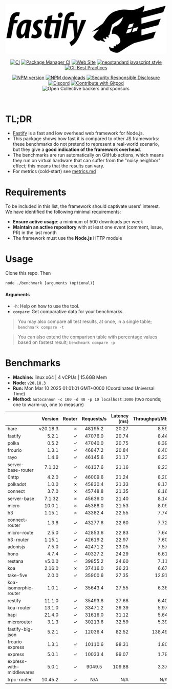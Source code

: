 <div align="center"> <a href="https://fastify.dev/">
    <img
      src="https://github.com/fastify/graphics/raw/HEAD/fastify-landscape-outlined.svg"
      width="650"
      height="auto"
    />
  </a>
</div>

<div align="center">

[![CI](https://github.com/fastify/fastify/actions/workflows/ci.yml/badge.svg?branch=main)](https://github.com/fastify/fastify/actions/workflows/ci.yml)
[![Package Manager
CI](https://github.com/fastify/fastify/workflows/package-manager-ci/badge.svg?branch=main)](https://github.com/fastify/fastify/actions/workflows/package-manager-ci.yml)
[![Web
SIte](https://github.com/fastify/fastify/workflows/website/badge.svg?branch=main)](https://github.com/fastify/fastify/actions/workflows/website.yml)
[![neostandard javascript style](https://img.shields.io/badge/code_style-neostandard-brightgreen?style=flat)](https://github.com/neostandard/neostandard)
[![CII Best Practices](https://bestpractices.coreinfrastructure.org/projects/7585/badge)](https://bestpractices.coreinfrastructure.org/projects/7585)

</div>

<div align="center">

[![NPM
version](https://img.shields.io/npm/v/fastify.svg?style=flat)](https://www.npmjs.com/package/fastify)
[![NPM
downloads](https://img.shields.io/npm/dm/fastify.svg?style=flat)](https://www.npmjs.com/package/fastify)
[![Security Responsible
Disclosure](https://img.shields.io/badge/Security-Responsible%20Disclosure-yellow.svg)](https://github.com/fastify/fastify/blob/main/SECURITY.md)
[![Discord](https://img.shields.io/discord/725613461949906985)](https://discord.gg/fastify)
[![Contribute with Gitpod](https://img.shields.io/badge/Contribute%20with-Gitpod-908a85?logo=gitpod&color=blue)](https://gitpod.io/#https://github.com/fastify/fastify)
![Open Collective backers and sponsors](https://img.shields.io/opencollective/all/fastify)

</div>

<br />

# TL;DR

* [Fastify](https://github.com/fastify/fastify) is a fast and low overhead web framework for Node.js.
* This package shows how fast it is compared to other JS frameworks: these benchmarks do not pretend to represent a real-world scenario, but they give a **good indication of the framework overhead**.
* The benchmarks are run automatically on GitHub actions, which means they run on virtual hardware that can suffer from the "noisy neighbor" effect; this means that the results can vary.
* For metrics (cold-start) see [metrics.md](./METRICS.md)

# Requirements

To be included in this list, the framework should captivate users' interest. We have identified the following minimal requirements:
- **Ensure active usage**: a minimum of 500 downloads per week
- **Maintain an active repository** with at least one event (comment, issue, PR) in the last month
- The framework must use the **Node.js** HTTP module

# Usage

Clone this repo. Then

```
node ./benchmark [arguments (optional)]
```

#### Arguments

* `-h`: Help on how to use the tool.
* `compare`: Get comparative data for your benchmarks.

> You may also compare all test results, at once, in a single table; `benchmark compare -t`

> You can also extend the comparison table with percentage values based on fastest result; `benchmark compare -p`
# Benchmarks

* __Machine:__ linux x64 | 4 vCPUs | 15.6GB Mem
* __Node:__ `v20.18.3`
* __Run:__ Mon Mar 10 2025 01:01:01 GMT+0000 (Coordinated Universal Time)
* __Method:__ `autocannon -c 100 -d 40 -p 10 localhost:3000` (two rounds; one to warm-up, one to measure)

|                          | Version  | Router | Requests/s | Latency (ms) | Throughput/Mb |
| :--                      | --:      | --:    | :-:        | --:          | --:           |
| bare                     | v20.18.3 | ✗      | 48195.2    | 20.27        | 8.59          |
| fastify                  | 5.2.1    | ✓      | 47076.0    | 20.74        | 8.44          |
| polka                    | 0.5.2    | ✓      | 47040.0    | 20.75        | 8.39          |
| frourio                  | 1.3.1    | ✓      | 46847.2    | 20.84        | 8.40          |
| rayo                     | 1.4.6    | ✓      | 46145.6    | 21.17        | 8.23          |
| server-base-router       | 7.1.32   | ✓      | 46137.6    | 21.16        | 8.23          |
| 0http                    | 4.2.0    | ✓      | 46009.6    | 21.24        | 8.20          |
| polkadot                 | 1.0.0    | ✗      | 45830.4    | 21.33        | 8.17          |
| connect                  | 3.7.0    | ✗      | 45748.8    | 21.35        | 8.16          |
| server-base              | 7.1.32   | ✗      | 45636.0    | 21.40        | 8.14          |
| micro                    | 10.0.1   | ✗      | 45388.0    | 21.53        | 8.09          |
| h3                       | 1.15.1   | ✗      | 43382.4    | 22.55        | 7.74          |
| connect-router           | 1.3.8    | ✓      | 43277.6    | 22.60        | 7.72          |
| micro-route              | 2.5.0    | ✓      | 42853.6    | 22.83        | 7.64          |
| h3-router                | 1.15.1   | ✓      | 42619.2    | 22.97        | 7.60          |
| adonisjs                 | 7.5.0    | ✓      | 42471.2    | 23.05        | 7.57          |
| hono                     | 4.7.4    | ✓      | 40327.2    | 24.29        | 6.61          |
| restana                  | v5.0.0   | ✓      | 39855.2    | 24.60        | 7.11          |
| koa                      | 2.16.0   | ✗      | 37416.0    | 26.23        | 6.67          |
| take-five                | 2.0.0    | ✓      | 35900.6    | 27.35        | 12.91         |
| koa-isomorphic-router    | 1.0.1    | ✓      | 35643.4    | 27.55        | 6.36          |
| restify                  | 11.1.0   | ✓      | 35493.8    | 27.68        | 6.40          |
| koa-router               | 13.1.0   | ✓      | 33471.2    | 29.39        | 5.97          |
| hapi                     | 21.4.0   | ✓      | 31616.0    | 31.12        | 5.64          |
| microrouter              | 3.1.3    | ✓      | 30213.6    | 32.59        | 5.39          |
| fastify-big-json         | 5.2.1    | ✓      | 12036.4    | 82.52        | 138.49        |
| frourio-express          | 1.3.1    | ✓      | 10110.6    | 98.31        | 1.80          |
| express                  | 5.0.1    | ✓      | 10033.4    | 99.07        | 1.79          |
| express-with-middlewares | 5.0.1    | ✓      | 9049.5     | 109.88       | 3.37          |
| trpc-router              | 10.45.2  | ✓      | N/A        | N/A          | N/A           |
